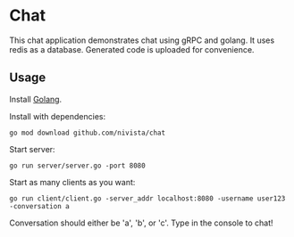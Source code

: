 # Chat
This chat application demonstrates chat using gRPC and golang.
It uses redis as a database.
Generated code is uploaded for convenience.

## Usage
Install [Golang](https://golang.org/doc/install). 

Install with dependencies:
```
go mod download github.com/nivista/chat
```
Start server:
```
go run server/server.go -port 8080
```
Start as many clients as you want:
```
go run client/client.go -server_addr localhost:8080 -username user123 -conversation a
```
Conversation should either be 'a', 'b', or 'c'.
Type in the console to chat!